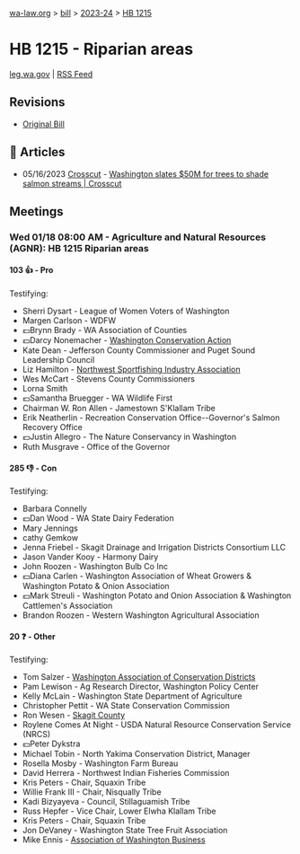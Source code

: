 [wa-law.org](/) > [bill](/bill/) > [2023-24](/bill/2023-24/) > [HB 1215](/bill/2023-24/hb/1215/)

# HB 1215 - Riparian areas
[leg.wa.gov](https://app.leg.wa.gov/billsummary?BillNumber=1215&Year=2023&Initiative=false) | [RSS Feed](./rss.xml)

## Revisions
* [Original Bill](1/)

## 📰 Articles
* 05/16/2023 [Crosscut](/org/crosscut/) - [Washington slates $50M for trees to shade salmon streams | Crosscut](https://crosscut.com/environment/2023/05/washington-slates-50m-trees-shade-salmon-streams#:~:text=House%20Bills%201215)

## Meetings
### Wed 01/18 08:00 AM - Agriculture and Natural Resources (AGNR): HB 1215 Riparian areas
#### 103 👍 - Pro
Testifying:
* Sherri Dysart - League of Women Voters of Washington
* Margen Carlson - WDFW
* 💵Brynn Brady - WA Association of Counties
* 💵Darcy Nonemacher - [Washington Conservation Action](/org/washington_conservation_action/)
* Kate Dean - Jefferson County Commissioner and Puget Sound Leadership Council
* Liz Hamilton - [Northwest Sportfishing Industry Association](/org/northwest_sportfishing_industry_association/)
* Wes McCart - Stevens County Commissioners
* Lorna Smith
* 💵Samantha Bruegger - WA Wildlife First
* Chairman W. Ron Allen - Jamestown S'Klallam Tribe
* Erik Neatherlin - Recreation Conservation Office--Governor's Salmon Recovery Office
* 💵Justin Allegro - The Nature Conservancy in Washington
* Ruth Musgrave - Office of the Governor

#### 285 👎 - Con
Testifying:
* Barbara Connelly
* 💵Dan Wood - WA State Dairy Federation
* Mary Jennings
* cathy Gemkow
* Jenna Friebel - Skagit Drainage and Irrigation Districts Consortium LLC
* Jason Vander Kooy - Harmony Dairy
* John Roozen - Washington Bulb Co Inc
* 💵Diana Carlen - Washington Association of Wheat Growers & Washington Potato & Onion Association
* 💵Mark Streuli - Washington Potato and Onion Association & Washington Cattlemen's Association
* Brandon Roozen - Western Washington Agricultural Association

#### 20 ❓ - Other
Testifying:
* Tom Salzer - [Washington Association of Conservation Districts](/org/washington_association_of_conservation_districts/)
* Pam Lewison - Ag Research Director, Washington Policy Center
* Kelly McLain - Washington State Department of Agriculture
* Christopher Pettit - WA State Conservation Commission
* Ron Wesen - [Skagit County](/org/skagit_county/)
* Roylene Comes At Night - USDA Natural Resource Conservation Service (NRCS)
* 💵Peter Dykstra
* Michael Tobin - North Yakima Conservation District, Manager
* Rosella Mosby - Washington Farm Bureau
* David Herrera - Northwest Indian Fisheries Commission
* Kris Peters - Chair, Squaxin Tribe
* Willie Frank III - Chair, Nisqually Tribe
* Kadi Bizyayeva - Council, Stillaguamish Tribe
* Russ Hepfer - Vice Chair, Lower Elwha Klallam Tribe
* Kris Peters - Chair, Squaxin Tribe
* Jon DeVaney - Washington State Tree Fruit Association
* Mike Ennis - [Association of Washington Business](/org/association_of_washington_business/)
